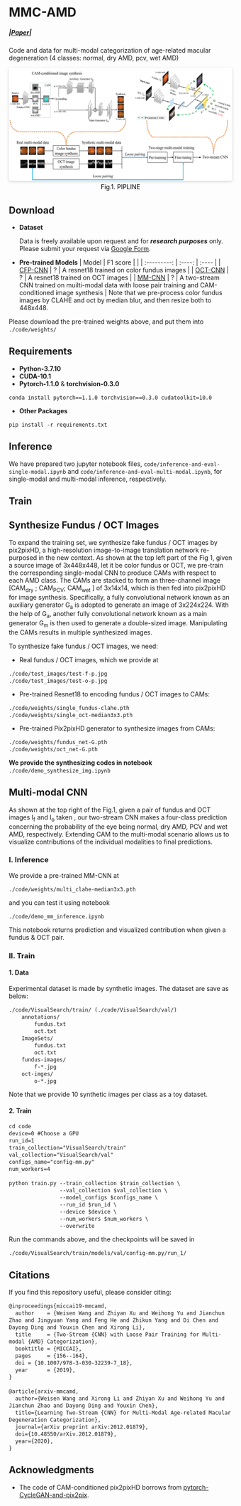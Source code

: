 # MMC-AMD

##### |[Paper](https://arxiv.org/pdf/2012.01879)|

Code and data for multi-modal categorization of age-related macular degeneration (4 classes: normal, dry AMD, pcv, wet AMD)

<center>
    <img style="border-radius: 0.3125em;    box-shadow: 0 2px 4px 0 rgba(34,36,38,.12),0 2px 10px 0 rgba(34,36,38,.08);"     src="images/pipeline.jpg">
    <br>
    <div style="color:orange;  display: inline-block;    color: black;    padding: 2px;" align="center"><h>Fig.1. PIPLINE</h></div>
</center>

## Download
* <b>Dataset</b>

    Data is freely available upon request and for ***research purposes*** only. Please submit your request via [Google Form](https://forms.gle/jJT6H9N9CY34gFBWA).

* <b>Pre-trained Models</b>
  | Model       | F1 score |  |
  | :---------: | :----: | :---- |
  | [CFP-CNN]() | ? | A resnet18 trained on color fundus images |
  | [OCT-CNN]() | ? | A resnet18 trained on OCT images |
  | [MM-CNN]()  | ? | A two-stream CNN trained on muilti-modal data with loose pair training and CAM-conditioned image synthesis |
Note that we pre-process color fundus images by CLAHE and oct by median blur, and then resize both to 448x448.

Please download the pre-trained weights above, and put them into ```./code/weights/```

## Requirements
* <b>Python-3.7.10</b>
* <b>CUDA-10.1</b>
* <b>Pytorch-1.1.0</b> & <b>torchvision-0.3.0</b>
```
conda install pytorch==1.1.0 torchvision==0.3.0 cudatoolkit=10.0
```
* <b>Other Packages</b>
```
pip install -r requirements.txt
```

## Inference
We have prepared two jupyter notebook files, ```code/inference-and-eval-single-modal.ipynb``` and ```code/inference-and-eval-multi-modal.ipynb```, for single-modal and multi-modal inference, respectively.  

## Train

## Synthesize  Fundus / OCT Images
To expand the training set, we synthesize fake fundus / OCT images by pix2pixHD, a high-resolution image-to-image translation network re-purposed in the new context. As shown at the top left part of the Fig 1, given a source image of 3x448x448, let it be color fundus or OCT, we pre-train the corresponding single-modal CNN to produce CAMs with respect to each AMD class. The CAMs are stacked to form an three-channel image [CAM<sub>dry</sub> ; CAM<sub>PCV</sub>; CAM<sub>wet</sub> ] of 3x14x14, which is then fed into pix2pixHD for image synthesis. Specifically, a fully convolutional network known as an auxiliary generator G<sub>a</sub> is adopted to generate an image of 3x224x224. With the help of G<sub>a</sub>, another fully convolutional network known as a main generator G<sub>m</sub> is then used to generate a double-sized image. Manipulating the CAMs results in multiple synthesized images. 

To synthesize fake fundus / OCT images, we need:

* Real fundus / OCT images, which we provide at
```
./code/test_images/test-f-p.jpg
./code/test_images/test-o-p.jpg
```
* Pre-trained Resnet18 to encoding fundus / OCT images to CAMs:
```
./code/weights/single_fundus-clahe.pth
./code/weights/single_oct-median3x3.pth
```
* Pre-trained Pix2pixHD generator to synthesize images from CAMs:
```
./code/weights/fundus_net-G.pth
./code/weights/oct_net-G.pth
```

<b>We provide the  synthesizing codes in notebook</b> ```./code/demo_synthesize_img.ipynb```

## Multi-modal CNN

As shown at the top right of the Fig.1, given a pair of fundus and OCT images I<sub>f</sub> and I<sub>o</sub> taken , our two-stream CNN makes a four-class prediction concerning the probability of the eye being normal, dry AMD, PCV and wet AMD, respectively. Extending CAM to the multi-modal scenario allows us to visualize contributions of the individual modalities to final predictions. 

### I. Inference

We provide a pre-trained MM-CNN at
```
./code/weights/multi_clahe-median3x3.pth
```
and you can test it using notebook 
```
./code/demo_mm_inference.ipynb
```
This notebook returns prediction and visualized contribution when given a fundus & OCT pair.

### II. Train
#### 1. Data
Experimental dataset is made by synthetic images. The dataset are save as below: 

```
./code/VisualSearch/train/ (./code/VisualSearch/val/)
	annotations/
		fundus.txt
		oct.txt
	ImageSets/
		fundus.txt
		oct.txt
	fundus-images/
		f-*.jpg
	oct-imges/
		o-*.jpg
```
Note that we provide 10 synthetic images per class as a toy dataset. 
#### 2. Train

```shell
cd code
device=0 #Choose a GPU
run_id=1
train_collection="VisualSearch/train"
val_collection="VisualSearch/val"
configs_name="config-mm.py"
num_workers=4

python train.py --train_collection $train_collection \
                --val_collection $val_collection \
                --model_configs $configs_name \
                --run_id $run_id \
                --device $device \
                --num_workers $num_workers \
                --overwrite
```

Run the commands above, and the checkpoints will be saved in 
```
./code/VisualSearch/train/models/val/config-mm.py/run_1/
```

## Citations

If you find this repository useful, please consider citing:
```
@inproceedings{miccai19-mmcamd,
  author    = {Weisen Wang and Zhiyan Xu and Weihong Yu and Jianchun Zhao and Jingyuan Yang and Feng He and Zhikun Yang and Di Chen and Dayong Ding and Youxin Chen and Xirong Li},
  title     = {Two-Stream {CNN} with Loose Pair Training for Multi-modal {AMD} Categorization},
  booktitle = {MICCAI},
  pages     = {156--164},
  doi = {10.1007/978-3-030-32239-7_18},
  year      = {2019},
}

@article{arxiv-mmcamd,
  author={Weisen Wang and Xirong Li and Zhiyan Xu and Weihong Yu and Jianchun Zhao and Dayong Ding and Youxin Chen},
  title={Learning Two-Stream {CNN} for Multi-Modal Age-related Macular Degeneration Categorization},
  journal={arXiv preprint arXiv:2012.01879},
  doi={10.48550/arXiv.2012.01879},
  year={2020},
}
```

## Acknowledgments

* The code of CAM-conditioned pix2pixHD borrows from [pytorch-CycleGAN-and-pix2pix](https://github.com/junyanz/pytorch-CycleGAN-and-pix2pix).

